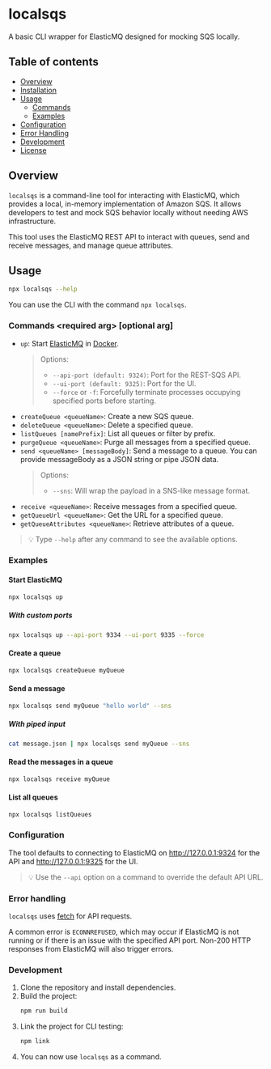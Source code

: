 # localsqs

A basic CLI wrapper for ElasticMQ designed for mocking SQS locally.

## Table of contents

-   [Overview](#overview)
-   [Installation](#installation)
-   [Usage](#usage)
    -   [Commands](#commands)
    -   [Examples](#examples)
-   [Configuration](#configuration)
-   [Error Handling](#error-handling)
-   [Development](#development)
-   [License](#license)

## Overview

`localsqs` is a command-line tool for interacting with ElasticMQ, which provides a local, in-memory implementation of Amazon SQS. It allows developers to test and mock SQS behavior locally without needing AWS infrastructure.

This tool uses the ElasticMQ REST API to interact with queues, send and receive messages, and manage queue attributes.

## Usage

```bash
npx localsqs --help
```

You can use the CLI with the command `npx localsqs`.

### Commands \<required arg\> \[optional arg\]

-   `up`: Start [ElasticMQ](https://github.com/softwaremill/elasticmq) in [Docker](https://smallsharpsoftwaretools.com/tutorials/use-colima-to-run-docker-containers-on-macos/).
    > Options:
    >
    > -   `--api-port (default: 9324)`: Port for the REST-SQS API.
    > -   `--ui-port (default: 9325)`: Port for the UI.
    > -   `--force` or `-f`: Forcefully terminate processes occupying specified ports before starting.
-   `createQueue <queueName>`: Create a new SQS queue.
-   `deleteQueue <queueName>`: Delete a specified queue.
-   `listQueues [namePrefix]`: List all queues or filter by prefix.
-   `purgeQueue <queueName>`: Purge all messages from a specified queue.
-   `send <queueName> [messageBody]`: Send a message to a queue. You can provide messageBody as a JSON string or pipe JSON data.
    > Options:
    >
    > -   `--sns`: Will wrap the payload in a SNS-like message format.
-   `receive <queueName>`: Receive messages from a specified queue.
-   `getQueueUrl <queueName>`: Get the URL for a specified queue.
-   `getQueueAttributes <queueName>`: Retrieve attributes of a queue.

> 💡 Type `--help` after any command to see the available options.

### Examples

#### Start ElasticMQ

```bash
npx localsqs up
```

##### With custom ports

```bash
npx localsqs up --api-port 9334 --ui-port 9335 --force
```

#### Create a queue

```bash
npx localsqs createQueue myQueue
```

#### Send a message

```bash
npx localsqs send myQueue "hello world" --sns
```

##### With piped input

```bash
cat message.json | npx localsqs send myQueue --sns
```

#### Read the messages in a queue

```bash
npx localsqs receive myQueue
```

#### List all queues

```bash
npx localsqs listQueues
```

### Configuration

The tool defaults to connecting to ElasticMQ on http://127.0.0.1:9324 for the API and http://127.0.0.1:9325 for the UI.

> 💡 Use the `--api` option on a command to override the default API URL.

### Error handling

`localsqs` uses [fetch](https://developer.mozilla.org/en-US/docs/Web/API/Fetch_API) for API requests.

A common error is `ECONNREFUSED`, which may occur if ElasticMQ is not running or if there is an issue with the specified API port. Non-200 HTTP responses from ElasticMQ will also trigger errors.

### Development

1. Clone the repository and install dependencies.
1. Build the project:
    ```bash
    npm run build
    ```
1. Link the project for CLI testing:
    ```bash
    npm link
    ```
1. You can now use `localsqs` as a command.
